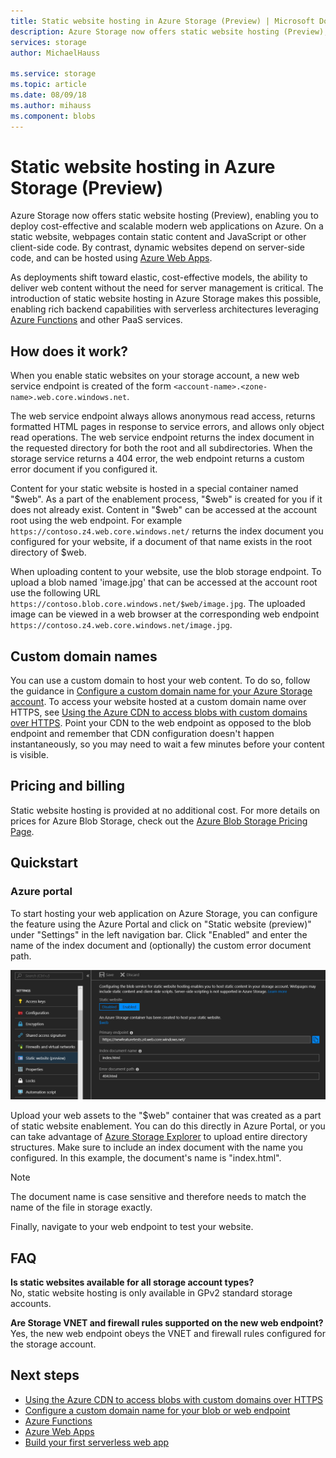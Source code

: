 ```yaml
---
title: Static website hosting in Azure Storage (Preview) | Microsoft Docs
description: Azure Storage now offers static website hosting (Preview), providing a cost-effective, scalable solution for hosting modern web applications.  
services: storage
author: MichaelHauss

ms.service: storage
ms.topic: article
ms.date: 08/09/18
ms.author: mihauss
ms.component: blobs
---
```


# Static website hosting in Azure Storage (Preview)
Azure Storage now offers static website hosting (Preview), enabling you to deploy cost-effective and scalable modern web applications on Azure. On a static website, webpages contain static content and JavaScript or other client-side code. By contrast, dynamic websites depend on server-side code, and can be hosted using [Azure Web Apps](/app-service/app-service-web-overview.md).

As deployments shift toward elastic, cost-effective models, the ability to deliver web content without the need for server management is critical. The introduction of static website hosting in Azure Storage makes this possible, enabling rich backend capabilities with serverless architectures leveraging [Azure Functions](/azure-functions/functions-overview.md) and other PaaS services.

## How does it work?
When you enable static websites on your storage account, a new web service endpoint is created of the form `<account-name>.<zone-name>.web.core.windows.net`.

The web service endpoint always allows anonymous read access, returns formatted HTML pages in response to service errors, and allows only object read operations. The web service endpoint returns the index document in the requested directory for both the root and all subdirectories. When the storage service returns a 404 error, the web endpoint returns a custom error document if you configured it.

Content for your static website is hosted in a special container named "$web". As a part of the enablement process, "$web" is created for you if it does not already exist. Content in "$web" can be accessed at the account root using the web endpoint. For example `https://contoso.z4.web.core.windows.net/` returns the index document you configured for your website, if a document of that name exists in the root directory of $web.

When uploading content to your website, use the blob storage endpoint. To upload a blob named 'image.jpg' that can be accessed at the account root use the following URL
`https://contoso.blob.core.windows.net/$web/image.jpg`. The uploaded image can be viewed in a web browser at the corresponding web endpoint `https://contoso.z4.web.core.windows.net/image.jpg`.


## Custom domain names
You can use a custom domain to host your web content. To do so, follow the guidance in [Configure a custom domain name for your Azure Storage account](storage-custom-domain-name.md). To access your website hosted at a custom domain name over HTTPS, see [Using the Azure CDN to access blobs with custom domains over HTTPS](storage-https-custom-domain-cdn.md). Point your CDN to the web endpoint as opposed to the blob endpoint and remember that CDN configuration doesn't happen instantaneously, so you may need to wait a few minutes before your content is visible.

## Pricing and billing
Static website hosting is provided at no additional cost. For more details on prices for Azure Blob Storage, check out the [Azure Blob Storage Pricing Page](https://azure.microsoft.com/pricing/details/storage/blobs/).

## Quickstart
### Azure portal
To start hosting your web application on Azure Storage, you can configure the feature using the Azure Portal and click on "Static website (preview)" under "Settings" in the left navigation bar. Click "Enabled" and enter the name of the index document and (optionally) the custom error document path.

![](media/storage-blob-static-website/storage-blob-static-website-portal-config.PNG)

Upload your web assets to the "$web" container that was created as a part of static website enablement. You can do this directly in Azure Portal, or you can take advantage of [Azure Storage Explorer](https://azure.microsoft.com/features/storage-explorer/) to upload entire directory structures. Make sure to include an index document with the name you configured. In this example, the document's name is "index.html".

> [!NOTE]
> The document name is case sensitive and therefore needs to match the name of the file in storage exactly.

Finally, navigate to your web endpoint to test your website.

## FAQ
**Is static websites available for all storage account types?**  
No, static website hosting is only available in GPv2 standard storage accounts.

**Are Storage VNET and firewall rules supported on the new web endpoint?**  
Yes, the new web endpoint obeys the VNET and firewall rules configured for the storage account.

## Next steps
* [Using the Azure CDN to access blobs with custom domains over HTTPS](storage-https-custom-domain-cdn.md)
* [Configure a custom domain name for your blob or web endpoint](storage-custom-domain-name.md)
* [Azure Functions](/azure-functions/functions-overview.md)
* [Azure Web Apps](/app-service/app-service-web-overview.md)
* [Build your first serverless web app](https://aka.ms/static-serverless-webapp)
